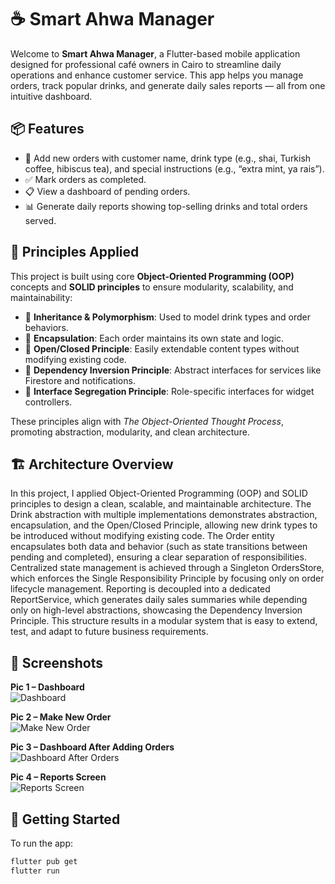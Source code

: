 # ☕ Smart Ahwa Manager

Welcome to **Smart Ahwa Manager**, a Flutter-based mobile application designed for professional café owners in Cairo to streamline daily operations and enhance customer service. This app helps you manage orders, track popular drinks, and generate daily sales reports — all from one intuitive dashboard.


## 📦 Features

- 📝 Add new orders with customer name, drink type (e.g., shai, Turkish coffee, hibiscus tea), and special instructions (e.g., “extra mint, ya rais”).
- ✅ Mark orders as completed.
- 📋 View a dashboard of pending orders.
- 📊 Generate daily reports showing top-selling drinks and total orders served.


## 🧠 Principles Applied

This project is built using core **Object-Oriented Programming (OOP)** concepts and **SOLID principles** to ensure modularity, scalability, and maintainability:

- 🔁 **Inheritance & Polymorphism**: Used to model drink types and order behaviors.
- 🔐 **Encapsulation**: Each order maintains its own state and logic.
- 🧩 **Open/Closed Principle**: Easily extendable content types without modifying existing code.
- 🔌 **Dependency Inversion Principle**: Abstract interfaces for services like Firestore and notifications.
- 🧼 **Interface Segregation Principle**: Role-specific interfaces for widget controllers.

These principles align with *The Object-Oriented Thought Process*, promoting abstraction, modularity, and clean architecture.


## 🏗️ Architecture Overview

In this project, I applied Object-Oriented Programming (OOP) and SOLID principles to design a clean, scalable, and maintainable architecture. The Drink abstraction with multiple implementations demonstrates abstraction, encapsulation, and the Open/Closed Principle, allowing new drink types to be introduced without modifying existing code. The Order entity encapsulates both data and behavior (such as state transitions between pending and completed), ensuring a clear separation of responsibilities. Centralized state management is achieved through a Singleton OrdersStore, which enforces the Single Responsibility Principle by focusing only on order lifecycle management. Reporting is decoupled into a dedicated ReportService, which generates daily sales summaries while depending only on high-level abstractions, showcasing the Dependency Inversion Principle. This structure results in a modular system that is easy to extend, test, and adapt to future business requirements.


## 📸 Screenshots

**Pic 1 – Dashboard**  
![Dashboard](https://github.com/user-attachments/assets/d979d8cd-3c84-495b-8ba9-8b58bdb71c90)

**Pic 2 – Make New Order**  
![Make New Order](https://github.com/user-attachments/assets/f7d65d65-089c-4cda-a160-4ec743a909b3)

**Pic 3 – Dashboard After Adding Orders**  
![Dashboard After Orders](https://github.com/user-attachments/assets/bdb2739a-99dc-4815-985d-74b112b800dd)

**Pic 4 – Reports Screen**  
![Reports Screen](https://github.com/user-attachments/assets/f9e28f63-be90-4b8b-818f-7010773b7a9f)


## 🚀 Getting Started

To run the app:

```bash
flutter pub get
flutter run

